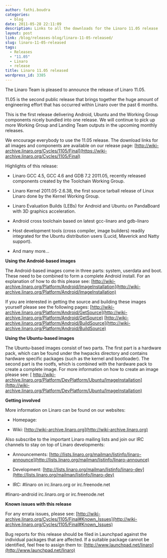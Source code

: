 ```yaml
---
author: fathi.boudra
categories:
  - blog
date: 2011-05-28 22:11:09
description: Links to all the downloads for the Linaro 11.05 release
layout: post
link: /blog/releases-blog/linaro-11-05-released/
slug: linaro-11-05-released
tags:
  - Releases
  - "11.05"
  - Linaro
  - release
title: Linaro 11.05 released
wordpress_id: 3385
---
```


The Linaro Team is pleased to announce the release of Linaro 11.05.

11.05 is the second public release that brings together the huge amount of engineering effort that has occurred within Linaro over the past 6 months.

This is the first release delivering Android, Ubuntu and the Working Group components nicely bundled into one release. We will continue to pick up more Working Group and Landing Team outputs in the upcoming monthly releases.

We encourage everybody to use the 11.05 release. The download links for all images and components are available on our release page: [http://wiki-archive.linaro.org/Cycles/1105/Final](https://wiki-archive.linaro.org/Cycles/1105/Final)

Highlights of this release:

- Linaro GCC 4.5, GCC 4.6 and GDB 7.2 2011.05, recently released components created by the Toolchain Working Group.

- Linaro Kernel 2011.05-2.6.38, the first source tarball release of Linux Linaro done by the Kernel Working Group.

- Linaro Evaluation Builds (LEBs) for Android and Ubuntu on PandaBoard with 3D graphics acceleration.

- Android cross toolchain based on latest gcc-linaro and gdb-linaro

- Host development tools (cross compiler, image builders) readily integrated for the Ubuntu distribution users (Lucid, Maverick and Natty support).

- And many more...

**Using the Android-based images**

The Android-based images come in three parts: system, userdata and boot. These need to be combined to form a complete Android install. For an explanation of how to do this please see:
[http://wiki-archive.linaro.org/Platform/Android/ImageInstallation](http://wiki-archive.linaro.org/Platform/Android/ImageInstallation)

If you are interested in getting the source and building these images yourself please see the following pages:
[http://wiki-archive.linaro.org/Platform/Android/GetSource](http://wiki-archive.linaro.org/Platform/Android/GetSource)
[http://wiki-archive.linaro.org/Platform/Android/BuildSource](http://wiki-archive.linaro.org/Platform/Android/BuildSource)

**Using the Ubuntu-based images**

The Ubuntu-based images consist of two parts. The first part is a hardware pack, which can be found under the hwpacks directory and contains hardware specific packages (such as the kernel and bootloader). The second part is the rootfs, which is combined with the hardware pack to create a complete image. For more information on how to create an image please see:
[ http://wiki-archive.linaro.org/Platform/DevPlatform/Ubuntu/ImageInstallation](http://wiki-archive.linaro.org/Platform/DevPlatform/Ubuntu/ImageInstallation)

**Getting involved**

More information on Linaro can be found on our websites:

- Homepage: []()

- Wiki: [http://wiki-archive.linaro.org](http://wiki-archive.linaro.org)

Also subscribe to the important Linaro mailing lists and join our IRC channels to stay on top of Linaro developments:

- Announcements: [http://lists.linaro.org/mailman/listinfo/linaro-announce](http://lists.linaro.org/mailman/listinfo/linaro-announce)

- Development: [http://lists.linaro.org/mailman/listinfo/linaro-dev](http://lists.linaro.org/mailman/listinfo/linaro-dev)

- IRC: #linaro on irc.linaro.org or irc.freenode.net

#linaro-android irc.linaro.org or irc.freenode.net

**Known issues with this release**

For any errata issues, please see:
[http://wiki-archive.linaro.org/Cycles/1105/Final#Known_Issues](http://wiki-archive.linaro.org/Cycles/1105/Final#Known_Issues)

Bug reports for this release should be filed in Launchpad against the individual packages that are affected. If a suitable package cannot be identified, feel free to assign them to:
[http://www.launchpad.net/linaro](http://www.launchpad.net/linaro)
